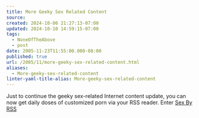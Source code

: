 ```yaml
---
title: More Geeky Sex Related Content
source: 
created: 2024-10-06 21:27:13-07:00
updated: 2024-10-10 14:59:15-07:00
tags:
  - NoneOfTheAbove
  - post
date: 2005-11-23T11:55:00.000-08:00
published: true
url: /2005/11/more-geeky-sex-related-content.html
aliases:
  - More-geeky-sex-related-content
linter-yaml-title-alias: More-geeky-sex-related-content
---
```



Just to continue the geeky sex-related Internet content update, you can now get daily doses of customized porn via your RSS reader. Enter [Sex By RSS](http://www.sexbyrss.com/)